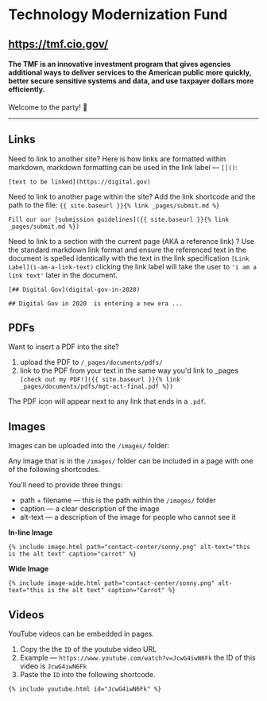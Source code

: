 # Technology Modernization Fund
## https://tmf.cio.gov/

#### The TMF is an innovative investment program that gives agencies additional ways to deliver services to the American public more quickly, better secure sensitive systems and data, and use taxpayer dollars more efficiently.

Welcome to the party! :tada:

---

## Links

Need to link to another site? Here is how links are formatted within markdown, markdown formatting can be used in the link label — `[]()`:

```
[text to be linked](https://digital.gov)
```

Need to link to another page within the site?
Add the link shortcode and the path to the file: `{{ site.baseurl }}{% link _pages/submit.md %}`

```
Fill our our [submission guidelines]({{ site.baseurl }}{% link _pages/submit.md %})
```
Need to link to a section with the current page (AKA a reference link) ?
Use the standard markdown link format and ensure the referenced text in the document is spelled identically with the text in the link specification `[Link Label](i-am-a-link-text)` clicking the link label will take the user to `'i am a link text'` later in the document. 
```
[## Digital Gov](digital-gov-in-2020)

## Digital Gov in 2020  is entering a new era ...
```
## PDFs

Want to insert a PDF into the site?
1. upload the PDF to `/_pages/documents/pdfs/`
2. link to the PDF from your text in the same way you'd link to _pages ```[check out my PDF!]({{ site.baseurl }}{% link _pages/documents/pdfs/mgt-act-final.pdf %})```

The PDF icon will appear next to any link that ends in a `.pdf`.

## Images

Images can be uploaded into the `/images/` folder:

Any image that is in the `/images/` folder can be included in a page with one of the following shortcodes.

You'll need to provide three things:
- path + filename — this is the path within the `/images/` folder
- caption — a clear description of the image
- alt-text — a description of the image for people who cannot see it


**In-line Image**
```
{% include image.html path="contact-center/sonny.png" alt-text="this is the alt text" caption="carrot" %}
```

**Wide Image**
```
{% include image-wide.html path="contact-center/sonny.png" alt-text="this is the alt text" caption="Carrot" %}
```

## Videos

YouTube videos can be embedded in pages.

1. Copy the the `ID` of the youtube video URL
  1. Example — `https://www.youtube.com/watch?v=JcwG4iwN6Fk` the ID of this video is `JcwG4iwN6Fk`
2. Paste the `ID` into the following shortcode.

```
{% include youtube.html id="JcwG4iwN6Fk" %}
```
